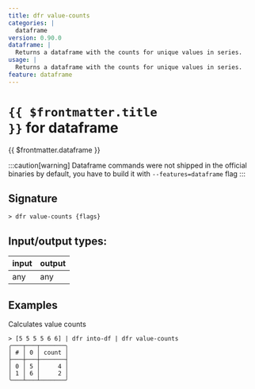 ```yaml
---
title: dfr value-counts
categories: |
  dataframe
version: 0.90.0
dataframe: |
  Returns a dataframe with the counts for unique values in series.
usage: |
  Returns a dataframe with the counts for unique values in series.
feature: dataframe
---
```


<!-- This file is automatically generated. Please edit the command in https://github.com/nushell/nushell instead. -->

# <code>{{ $frontmatter.title }}</code> for dataframe

<div class='command-title'>{{ $frontmatter.dataframe }}</div>

:::caution[warning]
Dataframe commands were not shipped in the official binaries by default, you have to build it with `--features=dataframe` flag
:::

## Signature

`> dfr value-counts {flags} `

## Input/output types:

| input | output |
| ----- | ------ |
| any   | any    |

## Examples

Calculates value counts

```nu
> [5 5 5 5 6 6] | dfr into-df | dfr value-counts
╭───┬───┬───────╮
│ # │ 0 │ count │
├───┼───┼───────┤
│ 0 │ 5 │     4 │
│ 1 │ 6 │     2 │
╰───┴───┴───────╯

```
